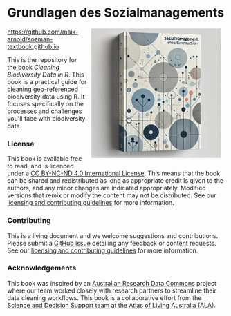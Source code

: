 # Grundlagen des Sozialmanagements <a href="https://github.com/maik-arnold/sozman-textbook.github.io"><img src="images/sozialmanagement_cover.png" class="rounded" align="right" style="margin: 20px 10px 20px 10px;" height="300"/></a>

<https://github.com/maik-arnold/sozman-textbook.github.io>

This is the repository for the book *Cleaning Biodiversity Data in R*. This book is a practical guide for cleaning geo-referenced biodiversity data
using R. It focuses specifically on the processes and challenges you'll face with biodiversity data.

### License

This book is available free to read, and is licenced under a [CC BY-NC-ND 4.0 International License](https://creativecommons.org/licenses/by-nc-sa/4.0/). This means that the book can be shared and redistributed as long as appropriate credit is given to the authors, and any minor changes are indicated appropriately. Modified versions that remix or modify the content may not be distributed. See our [licensing and contributing guidelines](https://github.com/AtlasOfLivingAustralia/cleaning_data/blob/main/licensing.md) for more information.

### Contributing

This is a living document and we welcome suggestions and contributions. Please submit a [GitHub issue](https://github.com/AtlasOfLivingAustralia/cleaning_data/issues) detailing any feedback or content requests. See our [licensing and contributing guidelines](https://github.com/AtlasOfLivingAustralia/cleaning_data/blob/main/licensing.qmd) for more information.

### Acknowledgements

This book was inspired by an [Australian Research Data Commons](https://ardc.edu.au/) project where our team worked closely with research partners to streamline their data cleaning workflows. This book is a collaborative effort from the [Science and Decision Support team](https://labs.ala.org.au/about/) at the [Atlas of Living Australia (ALA)](https://www.ala.org.au/).

